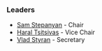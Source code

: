 ### Leaders

* [Sam Stepanyan](mailto:sam.stepanyan@owasp.org) - Chair
* [Haral Tsitsivas](mailto:haral.tsitsivas@owasp.org) - Vice Chair
* [Vlad Styran](mailto:vlad.styran@owasp.org) - Secretary





